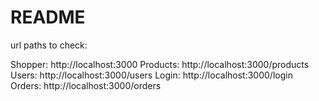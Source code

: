 # README


url paths to check: 

Shopper: http://localhost:3000
Products: http://localhost:3000/products
Users: http://localhost:3000/users
Login: http://localhost:3000/login
Orders: http://localhost:3000/orders


